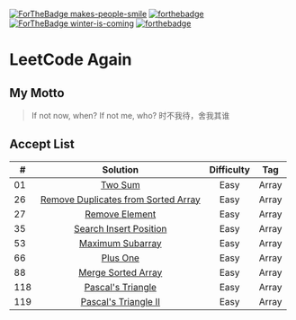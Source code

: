 [![ForTheBadge makes-people-smile](http://ForTheBadge.com/images/badges/makes-people-smile.svg)](http://ForTheBadge.com)
[![forthebadge](https://forthebadge.com/images/badges/built-with-love.svg)](https://forthebadge.com)
[![ForTheBadge winter-is-coming](http://ForTheBadge.com/images/badges/winter-is-coming.svg)](http://ForTheBadge.com)
[![forthebadge](https://forthebadge.com/images/badges/not-an-issue.svg)](https://forthebadge.com)

LeetCode Again   
========

## My Motto
> If not now, when? If not me, who? 时不我待，舍我其谁

## Accept List
| # | Solution | Difficulty | Tag |
|---|:---------:|:----------:|:---:|
|01|[Two Sum](./Array/TwoSum.md) |Easy|Array|
|26|[Remove Duplicates from Sorted Array](./Array/removeDuplicates.md) |Easy|Array|
|27|[Remove Element](./Array/RemoveElement.md) |Easy|Array|
|35|[Search Insert Position](./Array/SearchInsertPosition.md) |Easy|Array|
|53|[Maximum Subarray](./Array/MaximumSubArray.md) |Easy|Array|
|66|[Plus One](./Array/PlusOne.md) |Easy|Array|
|88|[Merge Sorted Array](./Array/MergeSortedArray.md) |Easy|Array|
|118|[Pascal's Triangle](./Array/PascalTriangle.md) |Easy|Array|
|119|[Pascal's Triangle II](./Array/PascalTriangleII.md) |Easy|Array|
